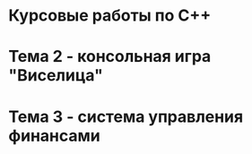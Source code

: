 # Курсовые работы по С++ 
# Тема 2 - консольная игра "Виселица"
# Тема 3 - система управления финансами
